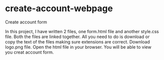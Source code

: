# create-account-webpage
Create account form 

In this project, I have written 2 files, one form.html file and another style.css file. 
Both the files are linked together. 
All you need to do is download or copy the text of the files making sure extensions are correct. 
Download logo.png file. 
Open the html file in your browser. 
You will be able to view you creat account form. 
